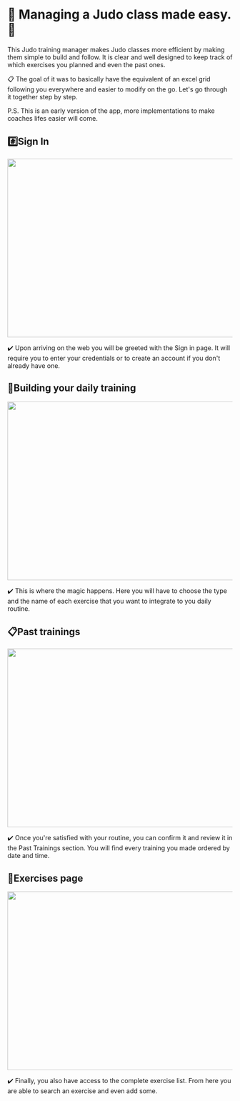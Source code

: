 # 🥋 Managing a Judo class made easy. 🥋

<p>This Judo training manager makes Judo classes more efficient by making them simple to build and follow. It is clear and well designed to keep track of which exercises you planned and even the past ones.

📋 The goal of it was to basically have the equivalent of an excel grid following you everywhere and easier to modify on the go. Let's go through it together step by step.

P.S. This is an early version of the app, more implementations to make coaches lifes easier will come.</p>


<h2>#️⃣Sign In </h2>
<img src="https://res.cloudinary.com/dwqpv7b5b/image/upload/v1619642185/SignInGIF_adibaj.gif" width="800px" height="400">
<p>✔️ Upon arriving on the web you will be greeted with the Sign in page. It will require you to enter your credentials or to create an account if you don't already have one.</p>

<h2>🧰Building your daily training</h2>
<img src="https://res.cloudinary.com/dwqpv7b5b/image/upload/v1619642198/TrainingPageGIF_oc3hdu.gif" width="800px" height="400">
<p>✔️ This is where the magic happens. Here you will have to choose the type and the name of each exercise that you want to integrate to you daily routine.</p>

<h2>📋Past trainings</h2>
<img src="https://res.cloudinary.com/dwqpv7b5b/image/upload/v1619642205/PastTrainingsGIF_qlbjdr.gif" width="800px" height="400">
<p>✔️ Once you're satisfied with your routine, you can confirm it and review it in the Past Trainings section. You will find every training you made ordered by date and time.</p>

<h2>🏃Exercises page</h2>
<img src="https://res.cloudinary.com/dwqpv7b5b/image/upload/v1619642213/ExercisesListGIF_poyp0f.gif" width="800px" height="400">
<p>✔️ Finally, you also have access to the complete exercise list. From here you are able to search an exercise and even add some.</p>
